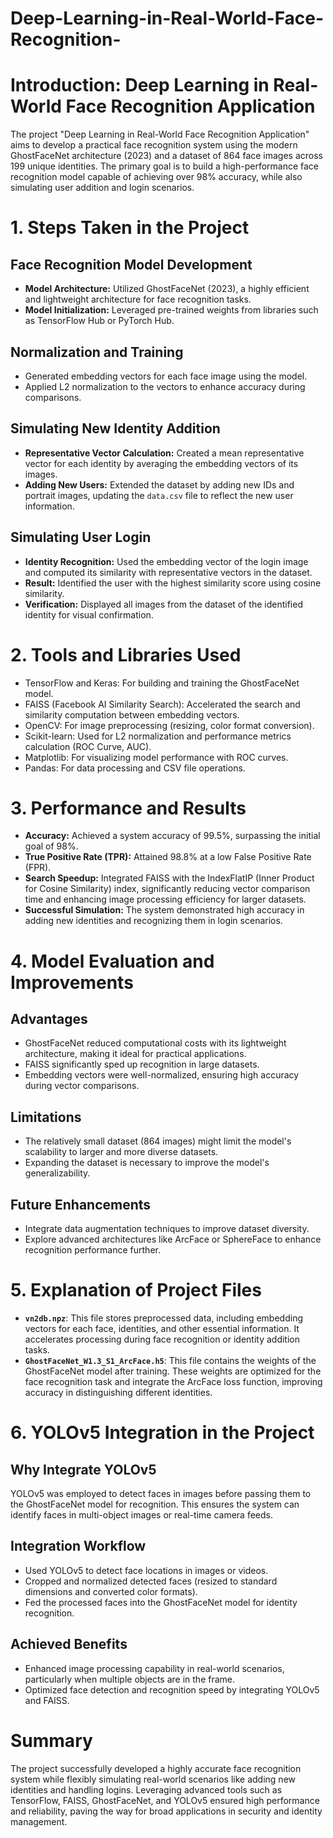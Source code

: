 # Deep-Learning-in-Real-World-Face-Recognition-

# Introduction: Deep Learning in Real-World Face Recognition Application

The project "Deep Learning in Real-World Face Recognition Application" aims to develop a practical face recognition system using the modern GhostFaceNet architecture (2023) and a dataset of 864 face images across 199 unique identities. The primary goal is to build a high-performance face recognition model capable of achieving over 98% accuracy, while also simulating user addition and login scenarios.

# 1. Steps Taken in the Project

## Face Recognition Model Development

*   **Model Architecture:** Utilized GhostFaceNet (2023), a highly efficient and lightweight architecture for face recognition tasks.
*   **Model Initialization:** Leveraged pre-trained weights from libraries such as TensorFlow Hub or PyTorch Hub.

## Normalization and Training

*   Generated embedding vectors for each face image using the model.
*   Applied L2 normalization to the vectors to enhance accuracy during comparisons.

## Simulating New Identity Addition

*   **Representative Vector Calculation:** Created a mean representative vector for each identity by averaging the embedding vectors of its images.
*   **Adding New Users:** Extended the dataset by adding new IDs and portrait images, updating the `data.csv` file to reflect the new user information.

## Simulating User Login

*   **Identity Recognition:** Used the embedding vector of the login image and computed its similarity with representative vectors in the dataset.
*   **Result:** Identified the user with the highest similarity score using cosine similarity.
*   **Verification:** Displayed all images from the dataset of the identified identity for visual confirmation.

# 2. Tools and Libraries Used

*   TensorFlow and Keras: For building and training the GhostFaceNet model.
*   FAISS (Facebook AI Similarity Search): Accelerated the search and similarity computation between embedding vectors.
*   OpenCV: For image preprocessing (resizing, color format conversion).
*   Scikit-learn: Used for L2 normalization and performance metrics calculation (ROC Curve, AUC).
*   Matplotlib: For visualizing model performance with ROC curves.
*   Pandas: For data processing and CSV file operations.

# 3. Performance and Results

*   **Accuracy:** Achieved a system accuracy of 99.5%, surpassing the initial goal of 98%.
*   **True Positive Rate (TPR):** Attained 98.8% at a low False Positive Rate (FPR).
*   **Search Speedup:** Integrated FAISS with the IndexFlatIP (Inner Product for Cosine Similarity) index, significantly reducing vector comparison time and enhancing image processing efficiency for larger datasets.
*   **Successful Simulation:** The system demonstrated high accuracy in adding new identities and recognizing them in login scenarios.

# 4. Model Evaluation and Improvements

## Advantages

*   GhostFaceNet reduced computational costs with its lightweight architecture, making it ideal for practical applications.
*   FAISS significantly sped up recognition in large datasets.
*   Embedding vectors were well-normalized, ensuring high accuracy during vector comparisons.

## Limitations

*   The relatively small dataset (864 images) might limit the model's scalability to larger and more diverse datasets.
*   Expanding the dataset is necessary to improve the model's generalizability.

## Future Enhancements

*   Integrate data augmentation techniques to improve dataset diversity.
*   Explore advanced architectures like ArcFace or SphereFace to enhance recognition performance further.

# 5. Explanation of Project Files

*   **`vn2db.npz`**: This file stores preprocessed data, including embedding vectors for each face, identities, and other essential information. It accelerates processing during face recognition or identity addition tasks.
*   **`GhostFaceNet_W1.3_S1_ArcFace.h5`**: This file contains the weights of the GhostFaceNet model after training. These weights are optimized for the face recognition task and integrate the ArcFace loss function, improving accuracy in distinguishing different identities.

# 6. YOLOv5 Integration in the Project

## Why Integrate YOLOv5

YOLOv5 was employed to detect faces in images before passing them to the GhostFaceNet model for recognition. This ensures the system can identify faces in multi-object images or real-time camera feeds.

## Integration Workflow

*   Used YOLOv5 to detect face locations in images or videos.
*   Cropped and normalized detected faces (resized to standard dimensions and converted color formats).
*   Fed the processed faces into the GhostFaceNet model for identity recognition.

## Achieved Benefits

*   Enhanced image processing capability in real-world scenarios, particularly when multiple objects are in the frame.
*   Optimized face detection and recognition speed by integrating YOLOv5 and FAISS.

# Summary

The project successfully developed a highly accurate face recognition system while flexibly simulating real-world scenarios like adding new identities and handling logins. Leveraging advanced tools such as TensorFlow, FAISS, GhostFaceNet, and YOLOv5 ensured high performance and reliability, paving the way for broad applications in security and identity management.
